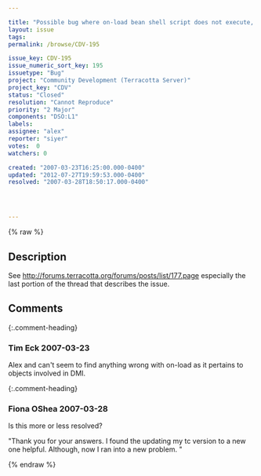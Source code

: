 ```yaml
---

title: "Possible bug where on-load bean shell script does not execute, when object is faulted during the course of distributed method invocation,"
layout: issue
tags: 
permalink: /browse/CDV-195

issue_key: CDV-195
issue_numeric_sort_key: 195
issuetype: "Bug"
project: "Community Development (Terracotta Server)"
project_key: "CDV"
status: "Closed"
resolution: "Cannot Reproduce"
priority: "2 Major"
components: "DSO:L1"
labels: 
assignee: "alex"
reporter: "siyer"
votes:  0
watchers: 0

created: "2007-03-23T16:25:00.000-0400"
updated: "2012-07-27T19:59:53.000-0400"
resolved: "2007-03-28T18:50:17.000-0400"




---
```


{% raw %}

## Description

<div markdown="1" class="description">

See http://forums.terracotta.org/forums/posts/list/177.page
especially the last portion of the thread that describes the issue.


</div>

## Comments


{:.comment-heading}
### **Tim Eck** <span class="date">2007-03-23</span>

<div markdown="1" class="comment">

Alex and can't seem to find anything wrong with on-load as it pertains to objects involved in DMI. 

</div>


{:.comment-heading}
### **Fiona OShea** <span class="date">2007-03-28</span>

<div markdown="1" class="comment">

Is this more or less resolved?

 "Thank you for your answers. I found the updating my tc version to a new one helpful. Although, now I ran into a new problem. "

</div>



{% endraw %}
